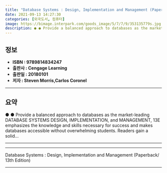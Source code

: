 ```yaml
---
title: "Database Systems : Design, Implementation and Management (Paperback/ 13th Edition)"
date: 2021-09-13 14:27:30
categories: [외국도서, 컴퓨터]
image: https://bimage.interpark.com/goods_image/5/7/7/9/353135779s.jpg
description: ● ● Provide a balanced approach to databases as the market-leading DATABASE SYSTEMS DESIGN, IMPLEMENTATION, and MANAGEMENT, 13E emphasizes the knowledge and s
---
```


## **정보**

- **ISBN : 9789814834247**
- **출판사 : Cengage Learning**
- **출판일 : 20180101**
- **저자 : Steven Morris,Carlos Coronel**

------



## **요약**

●  ●  Provide a balanced approach to databases as the market-leading DATABASE SYSTEMS DESIGN, IMPLEMENTATION, and MANAGEMENT, 13E emphasizes the knowledge and skills necessary for success and makes databases accessible without overwhelming students. Readers gain a solid... 

------



------


Database Systems : Design, Implementation and Management (Paperback/ 13th Edition) 

------


